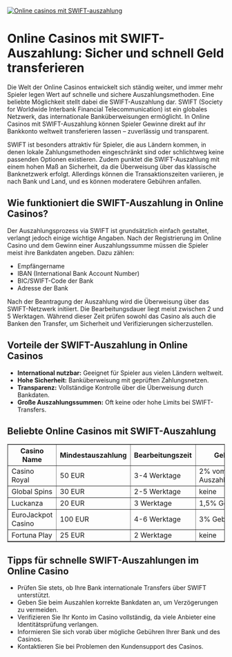 [![Online casinos mit SWIFT-auszahlung](https://123-caf.pages.dev/gitsignup.png)](https://vrmoo.ru/Bt82HjjY)

<h1>Online Casinos mit SWIFT-Auszahlung: Sicher und schnell Geld transferieren</h1> <p>Die Welt der Online Casinos entwickelt sich ständig weiter, und immer mehr Spieler legen Wert auf schnelle und sichere Auszahlungsmethoden. Eine beliebte Möglichkeit stellt dabei die SWIFT-Auszahlung dar. SWIFT (Society for Worldwide Interbank Financial Telecommunication) ist ein globales Netzwerk, das internationale Banküberweisungen ermöglicht. In Online Casinos mit SWIFT-Auszahlung können Spieler Gewinne direkt auf ihr Bankkonto weltweit transferieren lassen – zuverlässig und transparent.</p> <p>SWIFT ist besonders attraktiv für Spieler, die aus Ländern kommen, in denen lokale Zahlungsmethoden eingeschränkt sind oder schlichtweg keine passenden Optionen existieren. Zudem punktet die SWIFT-Auszahlung mit einem hohen Maß an Sicherheit, da die Überweisung über das klassische Banknetzwerk erfolgt. Allerdings können die Transaktionszeiten variieren, je nach Bank und Land, und es können moderatere Gebühren anfallen.</p> <h2>Wie funktioniert die SWIFT-Auszahlung in Online Casinos?</h2> <p>Der Auszahlungsprozess via SWIFT ist grundsätzlich einfach gestaltet, verlangt jedoch einige wichtige Angaben. Nach der Registrierung im Online Casino und dem Gewinn einer Auszahlungssumme müssen die Spieler meist ihre Bankdaten angeben. Dazu zählen:</p> <ul> <li>Empfängername</li> <li>IBAN (International Bank Account Number)</li> <li>BIC/SWIFT-Code der Bank</li> <li>Adresse der Bank</li> </ul> <p>Nach der Beantragung der Auszahlung wird die Überweisung über das SWIFT-Netzwerk initiiert. Die Bearbeitungsdauer liegt meist zwischen 2 und 5 Werktagen. Während dieser Zeit prüfen sowohl das Casino als auch die Banken den Transfer, um Sicherheit und Verifizierungen sicherzustellen.</p> <h2>Vorteile der SWIFT-Auszahlung in Online Casinos</h2> <ul> <li><strong>International nutzbar:</strong> Geeignet für Spieler aus vielen Ländern weltweit.</li> <li><strong>Hohe Sicherheit:</strong> Banküberweisung mit geprüften Zahlungsnetzen.</li> <li><strong>Transparenz:</strong> Vollständige Kontrolle über die Überweisung durch Bankdaten.</li> <li><strong>Große Auszahlungssummen:</strong> Oft keine oder hohe Limits bei SWIFT-Transfers.</li> </ul> <h2>Beliebte Online Casinos mit SWIFT-Auszahlung</h2> <table border="1" cellpadding="8" cellspacing="0"> <thead> <tr> <th>Casino Name</th> <th>Mindestauszahlung</th> <th>Bearbeitungszeit</th> <th>Gebühren</th> </tr> </thead> <tbody> <tr> <td>Casino Royal</td> <td>50 EUR</td> <td>3-4 Werktage</td> <td>2% vom Auszahlungsbetrag</td> </tr> <tr> <td>Global Spins</td> <td>30 EUR</td> <td>2-5 Werktage</td> <td>keine</td> </tr> <tr> <td>Luckanza</td> <td>20 EUR</td> <td>3 Werktage</td> <td>1,5% Gebühr</td> </tr> <tr> <td>EuroJackpot Casino</td> <td>100 EUR</td> <td>4-6 Werktage</td> <td>3% Gebühr</td> </tr> <tr> <td>Fortuna Play</td> <td>25 EUR</td> <td>2 Werktage</td> <td>keine</td> </tr> </tbody> </table> <h2>Tipps für schnelle SWIFT-Auszahlungen im Online Casino</h2> <ul> <li>Prüfen Sie stets, ob Ihre Bank internationale Transfers über SWIFT unterstützt.</li> <li>Geben Sie beim Auszahlen korrekte Bankdaten an, um Verzögerungen zu vermeiden.</li> <li>Verifizieren Sie Ihr Konto im Casino vollständig, da viele Anbieter eine Identitätsprüfung verlangen.</li> <li>Informieren Sie sich vorab über mögliche Gebühren Ihrer Bank und des Casinos.</li> <li>Kontaktieren Sie bei Problemen den Kundensupport des Casinos.</li> </ul>